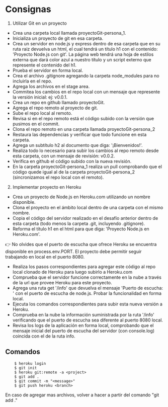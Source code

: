# Consignas

1. Utilizar Git en un proyecto 

- Crea una carpeta local llamada proyectoGit-persona_1.
- Inicializa un proyecto de git en esa carpeta.
- Crea un servidor en node.js y express dentro de esa carpeta que en su ruta raiz devuelva un html, el cual tendrá un título h1 con el contenido: 'Proyecto Node.js con git'. La página web tendrá una hoja de estilos externa que dará color azul a nuestro título y un script externo que represente el contenido del h1.
- Prueba el servidor en forma local.
- Crea el archivo .gitignore agregando la carpeta node_modules para no incluirla en el repo.
- Agrega los archivos en el stage area.
- Commitea los cambios en el repo local con un mensaje que represente la versión inicial: ej: v0.0.1.
- Crea un repo en github llamado proyectoGit.
- Agrega el repo remoto al proyecto de git.
- Sube el repo local al remoto.
- Revisa si en el repo remoto está el código subido con la versión que pusimos en el commit.
- Clona el repo remoto en una carpeta llamada proyectoGit-persona_2
- Restaura las dependencias y verificar que todo funcione en esta carpeta.
- Agrega un subtítulo h2 al documento que diga: '¡Bienvenidos!'.
- Realiza todo lo necesario para subir los cambios al repo remoto desde esta carpeta, con un mensaje de revisión: v0.0.2.
- Verifica en github el código subido con la nueva revisión.
- En la carpeta proyectoGit-persona_1 realiza un pull comprobando que el código quede igual al de la carpeta proyectoGit-persona_2 (sincronizamos el repo local con el remoto).

2. Implementar proyecto en Heroku

- Crea un proyecto de Node.js en Heroku.com utilizando un nombre disponible.
- Clona el proyecto en el ámbito local dentro de una carpeta con el mismo nombre.
- Copia el código del servidor realizado en el desafío anterior dentro de esta carpeta (todo menos la carpeta .git, incluyendo .gitignore). 
- Reforma el título h1 en el html para que diga: 'Proyecto Node.js en Heroku.com'.

👉 No olvides que el puerto de escucha que ofrece Heroku se encuentra disponible en process.env.PORT. El proyecto debe permitir seguir trabajando en local en el puerto 8080.

- Realiza los pasos correspondientes para agregar este código al repo local clonado de Heroku para luego subirlo a Heroku.com
- Comprueba que el servidor funcione correctamente en la nube a través de la url que provee Heroku para este proyecto.
- Agrega una ruta get '/info' que devuelva el mensaje 'Puerto de escucha: ' con el puerto de escucha de node.js. Probar la funcionalidad en forma local.
- Ejecuta los comandos correspondientes para subir esta nueva versión a Heroku.
- Comprueba en la nube la información suministrada por la ruta '/info' verificando que el puerto de escucha sea diferente al puerto 8080 local.
- Revisa los logs de la aplicación en forma local, comprobando que el mensaje inicial del puerto de escucha del servidor (con console.log) coincida con el de la ruta info.

## Comandos

		$ heroku login
		$ git init
		$ heroku git:remote -a <project>
		$ git add .
		$ git commit -m "<message>"
		$ git push heroku <branch>

En caso de agregar mas archivos, volver a hacer a partir del comando "git add ."

